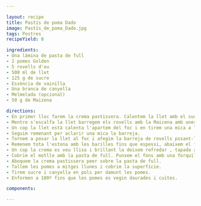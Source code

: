 ```yaml
---

layout: recipe
title: Pastís de poma Dado
image: Pastís_de_poma_Dado.jpg
tags: Postres 
recipeYield: 8

ingredients:
- Una làmina de pasta de full
- 2 pomes Golden
- 5 rovells d'ou
- 500 ml de llet
- 125 g de sucre
- Essència de vainilla
- Una branca de canyella
- Melmelada (opcional)
- 50 g de Maizena

directions:
- En primer lloc farem la crema pastissera. Calentem la llet amb el sucre i la vainilla.
- Mentre s'escalfa la llet barregem els rovells amb la Maicena amb unes barilles manuals
- Un cop la llet està calenta l'apartem del foc i en tirem una mica a la bareja dels rovells.
- Seguim remenant per aclarir una mica la barreja.
- Tornem a posar la llet al foc i afegim la barreja de rovells pssant-la per un colador.
- Remenem tota l'estona amb les barilles fins que espessi, abaixem el foc i remenem amb espàtula.
- Un cop la crema es veu llisa i brillant la deixem refredar , tapada amb un film ( no faci pell)
- Cobrim el motlle amb la pasta de full. Punxem el fons amb una forquilla ( pq no s'infli al coure's).
- Aboquem la crema pastissera peer sobre la pasta de full.
- Tallem les pomes a mitges llunes i cobrim la superfície.
- Tirem sucre i canyella en pols per damunt les pomes.
- Enformen a 180º fins que les pomes es vegin daurades i cuites.

components:

---
```


